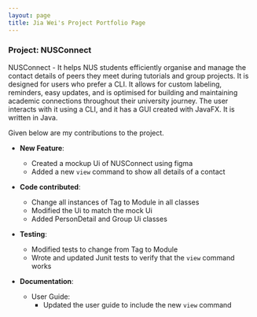 ```yaml
---
layout: page
title: Jia Wei's Project Portfolio Page
---
```


### Project: NUSConnect

NUSConnect - It helps NUS students efficiently organise and manage the contact details of peers they meet during
tutorials and group projects. It is designed for users who prefer a CLI. It allows for custom labeling, reminders, easy
updates, and is optimised for building and maintaining academic connections throughout their university journey.
The user interacts with it using a CLI, and it has a GUI created with JavaFX.
It is written in Java.

Given below are my contributions to the project.

* **New Feature**:
  * Created a mockup Ui of NUSConnect using figma
  * Added a new `view` command to show all details of a contact

* **Code contributed**:
  * Change all instances of Tag to Module in all classes
  * Modified the Ui to match the mock Ui
  * Added PersonDetail and Group Ui classes

* **Testing**:
  * Modified tests to change from Tag to Module
  * Wrote and updated Junit tests to verify that the `view` command works

* **Documentation**:
    * User Guide:
      * Updated the user guide to include the new `view` command
